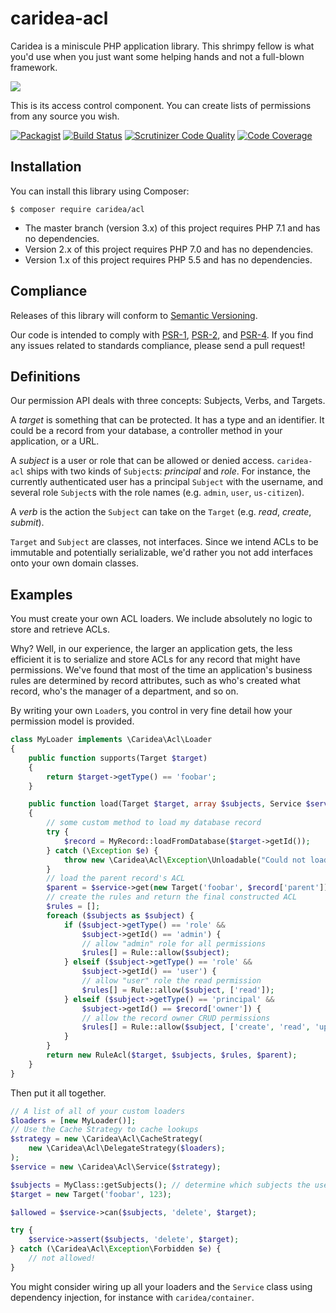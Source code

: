 # caridea-acl
Caridea is a miniscule PHP application library. This shrimpy fellow is what you'd use when you just want some helping hands and not a full-blown framework.

![](http://libreworks.com/caridea-100.png)

This is its access control component. You can create lists of permissions from any source you wish.

[![Packagist](https://img.shields.io/packagist/v/caridea/acl.svg)](https://packagist.org/packages/caridea/acl)
[![Build Status](https://travis-ci.org/libreworks/caridea-acl.svg)](https://travis-ci.org/libreworks/caridea-acl)
[![Scrutinizer Code Quality](https://scrutinizer-ci.com/g/libreworks/caridea-acl/badges/quality-score.png?b=master)](https://scrutinizer-ci.com/g/libreworks/caridea-acl/?branch=master)
[![Code Coverage](https://scrutinizer-ci.com/g/libreworks/caridea-acl/badges/coverage.png?b=master)](https://scrutinizer-ci.com/g/libreworks/caridea-acl/?branch=master)

## Installation

You can install this library using Composer:

```console
$ composer require caridea/acl
```

* The master branch (version 3.x) of this project requires PHP 7.1 and has no dependencies.
* Version 2.x of this project requires PHP 7.0 and has no dependencies.
* Version 1.x of this project requires PHP 5.5 and has no dependencies.

## Compliance

Releases of this library will conform to [Semantic Versioning](http://semver.org).

Our code is intended to comply with [PSR-1](http://www.php-fig.org/psr/psr-1/), [PSR-2](http://www.php-fig.org/psr/psr-2/), and [PSR-4](http://www.php-fig.org/psr/psr-4/). If you find any issues related to standards compliance, please send a pull request!

## Definitions

Our permission API deals with three concepts: Subjects, Verbs, and Targets.

A *target* is something that can be protected. It has a type and an identifier. It could be a record from your database, a controller method in your application, or a URL.

A *subject* is a user or role that can be allowed or denied access. `caridea-acl` ships with two kinds of `Subject`s: *principal* and *role*. For instance, the currently authenticated user has a principal `Subject` with the username, and several role `Subject`s with the role names (e.g. `admin`, `user`, `us-citizen`).

A *verb* is the action the `Subject` can take on the `Target` (e.g. *read*, *create*, *submit*).

`Target` and `Subject` are classes, not interfaces. Since we intend ACLs to be immutable and potentially serializable, we'd rather you not add interfaces onto your own domain classes.

## Examples

You must create your own ACL loaders. We include absolutely no logic to store and retrieve ACLs.

Why? Well, in our experience, the larger an application gets, the less efficient it is to serialize and store ACLs for any record that might have permissions. We've found that most of the time an application's business rules are determined by record attributes, such as who's created what record, who's the manager of a department, and so on.

By writing your own `Loader`s, you control in very fine detail how your permission model is provided.

```php
class MyLoader implements \Caridea\Acl\Loader
{
    public function supports(Target $target)
    {
        return $target->getType() == 'foobar';
    }

    public function load(Target $target, array $subjects, Service $service)
    {
        // some custom method to load my database record
        try {
            $record = MyRecord::loadFromDatabase($target->getId());
        } catch (\Exception $e) {
            throw new \Caridea\Acl\Exception\Unloadable("Could not load record", 0, $e);
        }
        // load the parent record's ACL
        $parent = $service->get(new Target('foobar', $record['parent']), $subjects);
        // create the rules and return the final constructed ACL
        $rules = [];
        foreach ($subjects as $subject) {
            if ($subject->getType() == 'role' &&
                $subject->getId() == 'admin') {
                // allow "admin" role for all permissions
                $rules[] = Rule::allow($subject);
            } elseif ($subject->getType() == 'role' &&
                $subject->getId() == 'user') {
                // allow "user" role the read permission
                $rules[] = Rule::allow($subject, ['read']);
            } elseif ($subject->getType() == 'principal' &&
                $subject->getId() == $record['owner']) {
                // allow the record owner CRUD permissions
                $rules[] = Rule::allow($subject, ['create', 'read', 'update', 'delete']);
            }
        }
        return new RuleAcl($target, $subjects, $rules, $parent);
    }
}
```

Then put it all together.

```php
// A list of all of your custom loaders
$loaders = [new MyLoader()];
// Use the Cache Strategy to cache lookups
$strategy = new \Caridea\Acl\CacheStrategy(
    new \Caridea\Acl\DelegateStrategy($loaders);
);
$service = new \Caridea\Acl\Service($strategy);

$subjects = MyClass::getSubjects(); // determine which subjects the user has
$target = new Target('foobar', 123);

$allowed = $service->can($subjects, 'delete', $target);

try {
    $service->assert($subjects, 'delete', $target);
} catch (\Caridea\Acl\Exception\Forbidden $e) {
    // not allowed!
}
```

You might consider wiring up all your loaders and the `Service` class using dependency injection, for instance with `caridea/container`.

